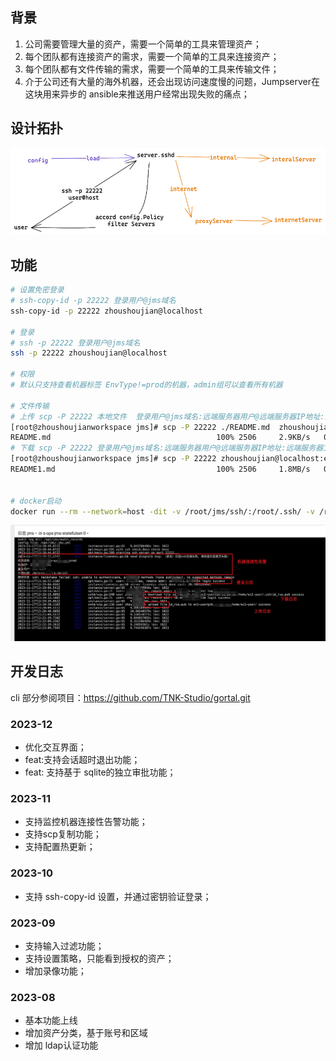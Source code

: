 ## 背景
1. 公司需要管理大量的资产，需要一个简单的工具来管理资产；
2. 每个团队都有连接资产的需求，需要一个简单的工具来连接资产；
3. 每个团队都有文件传输的需求，需要一个简单的工具来传输文件；
4. 介于公司还有大量的海外机器，还会出现访问速度慢的问题，Jumpserver在这块用来异步的 ansible来推送用户经常出现失败的痛点；

## 设计拓扑
![](.excalidraw.png)

## 功能

```bash
# 设置免密登录
# ssh-copy-id -p 22222 登录用户@jms域名
ssh-copy-id -p 22222 zhoushoujian@localhost

# 登录
# ssh -p 22222 登录用户@jms域名
ssh -p 22222 zhoushoujian@localhost

# 权限
# 默认只支持查看机器标签 EnvType!=prod的机器，admin组可以查看所有机器

# 文件传输
# 上传 scp -P 22222 本地文件  登录用户@jms域名:远端服务器用户@远端服务器IP地址:远端服务器文件路径
[root@zhoushoujianworkspace jms]# scp -P 22222 ./README.md  zhoushoujian@localhost:ec2-user@192.168.1.1:/tmp/README1.md
README.md                                     100% 2506     2.9KB/s   00:00    
# 下载 scp -P 22222 登录用户@jms域名:远端服务器用户@远端服务器IP地址:远端服务器文件路径 本地文件
[root@zhoushoujianworkspace jms]# scp -P 22222 zhoushoujian@localhost:ec2-user@192.168.1.1:/tmp/README1.md /tmp/README.md
README1.md                                    100% 2506     1.8MB/s   00:00


# docker启动
docker run --rm --network=host -dit -v /root/jms/ssh/:/root/.ssh/ -v /root/jms/jms.yml:/opt/jms/.jms.yml -p 22222:22222 --name jms_test -e WITH_SSH_CHECK=true zhoushoujian/jms:latest

```

![服务日志](log.jpg)

## 开发日志
cli 部分参阅项目：https://github.com/TNK-Studio/gortal.git

### 2023-12
- 优化交互界面；
- feat:支持会话超时退出功能；
- feat: 支持基于 sqlite的独立审批功能；

### 2023-11
- 支持监控机器连接性告警功能；
- 支持scp复制功能；
- 支持配置热更新；

### 2023-10
- 支持 ssh-copy-id 设置，并通过密钥验证登录；

### 2023-09
- 支持输入过滤功能；
- 支持设置策略，只能看到授权的资产；
- 增加录像功能；

### 2023-08
- 基本功能上线
- 增加资产分类，基于账号和区域
- 增加 ldap认证功能
